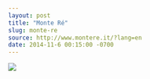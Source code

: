 ```yaml
---
layout: post
title: "Monte Ré"
slug: monte-re
source: http://www.montere.it/?lang=en
date: 2014-11-6 00:15:00 -0700
---
```


<img src="{{ site.url }}/assets/img/screenshots/monte-re.jpg">
